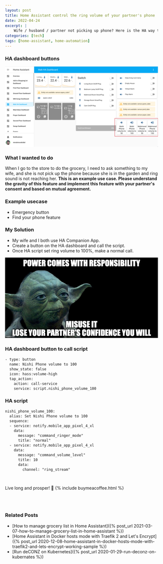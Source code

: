 ```yaml
---
layout: post
title: Home Assistant control the ring volume of your partner's phone
date: 2022-04-24
excerpt: |
    Wife / husband / partner not picking up phone? Here is the HA way to control ring volume.
categories: [tech]
tags: [home-assistant, home-automation]
---
```


### HA dashboard buttons
![image](/assets/images/2022-04/HA-ring-volume-control-24042022.png)


### What I wanted to do
When I go to the store to do the grocery, I need to ask something to my wife, and she is not pick up the 
phone because she is in the garden and ring sound is not reaching her.
**This is an example use case. Please understand the gravity of this feature and implement this feature 
with your partner's consent and based on mutual agreement.**


### Example usecase
- Emergency button
- Find your phone feature


### My Solution
- My wife and I both use HA Companion App.
- Create a button on the HA dashboard and call the script.
- Once HA script set ring volume to 100%, make a normal call.

![image](/assets/images/2022-04/Yoda-says-Power-comes-with-responsibility.jpeg)


### HA dashboard button to call script
```
- type: button
  name: Nishi Phone volume to 100
  show_state: false
  icon: hass:volume-high
  tap_action:
    action: call-service
    service: script.nishi_phone_volume_100
```

### HA script
```
nishi_phone_volume_100:
  alias: Set Nishi Phone volume to 100
  sequence:
  - service: notify.mobile_app_pixel_4_xl
    data:
      message: "command_ringer_mode"
      title: "normal"
  - service: notify.mobile_app_pixel_4_xl
    data:
      message: "command_volume_level"
      title: 10
      data:
        channel: "ring_stream"
```

<br/>

Live long and prosper! :vulcan_salute:
{% include buymeacoffee.html %}

<br/>
<br/>

### Related Posts
- [How to manage grocery list in Home Assistant]({% post_url 2021-03-07-how-to-manage-grocery-list-in-home-assistant %})
- [Home Assistant in Docker hosts mode with Traefik 2 and Let's Encrypt]({% post_url 2020-12-08-home-assistant-in-docker-hosts-mode-with-traefik2-and-lets-encrypt-working-sample %})
- [Run deCONZ on Kubernetes]({% post_url 2020-01-29-run-deconz-on-kubernates %})